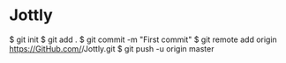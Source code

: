 # Jottly

$ git init
$ git add .
$ git commit -m "First commit"
$ git remote add origin https://GitHub.com/<user name>/Jottly.git
$ git push -u origin master
